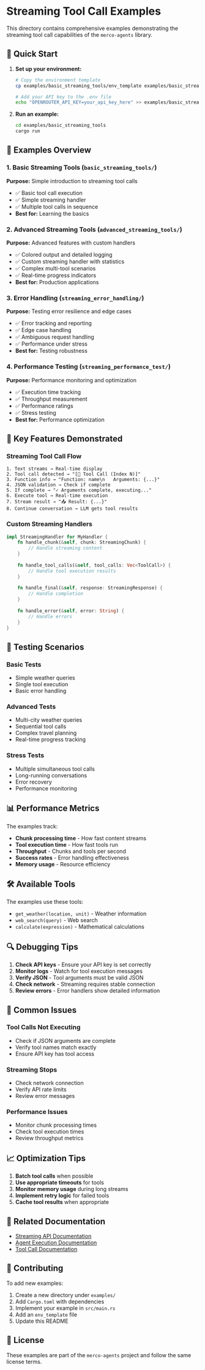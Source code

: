 # Streaming Tool Call Examples

This directory contains comprehensive examples demonstrating the streaming tool call capabilities of the `merco-agents` library.

## 🚀 Quick Start

1. **Set up your environment:**
   ```bash
   # Copy the environment template
   cp examples/basic_streaming_tools/env_template examples/basic_streaming_tools/.env
   
   # Add your API key to the .env file
   echo "OPENROUTER_API_KEY=your_api_key_here" >> examples/basic_streaming_tools/.env
   ```

2. **Run an example:**
   ```bash
   cd examples/basic_streaming_tools
   cargo run
   ```

## 📁 Examples Overview

### 1. Basic Streaming Tools (`basic_streaming_tools/`)
**Purpose:** Simple introduction to streaming tool calls
- ✅ Basic tool call execution
- ✅ Simple streaming handler
- ✅ Multiple tool calls in sequence
- **Best for:** Learning the basics

### 2. Advanced Streaming Tools (`advanced_streaming_tools/`)
**Purpose:** Advanced features with custom handlers
- ✅ Colored output and detailed logging
- ✅ Custom streaming handler with statistics
- ✅ Complex multi-tool scenarios
- ✅ Real-time progress indicators
- **Best for:** Production applications

### 3. Error Handling (`streaming_error_handling/`)
**Purpose:** Testing error resilience and edge cases
- ✅ Error tracking and reporting
- ✅ Edge case handling
- ✅ Ambiguous request handling
- ✅ Performance under stress
- **Best for:** Testing robustness

### 4. Performance Testing (`streaming_performance_test/`)
**Purpose:** Performance monitoring and optimization
- ✅ Execution time tracking
- ✅ Throughput measurement
- ✅ Performance ratings
- ✅ Stress testing
- **Best for:** Performance optimization

## 🔧 Key Features Demonstrated

### Streaming Tool Call Flow
```
1. Text streams → Real-time display
2. Tool call detected → "[🔧 Tool Call (Index N)]"
3. Function info → "Function: name\n   Arguments: {...}"
4. JSON validation → Check if complete
5. If complete → "✓ Arguments complete, executing..."
6. Execute tool → Real-time execution
7. Stream result → "📤 Result: {...}"
8. Continue conversation → LLM gets tool results
```

### Custom Streaming Handlers
```rust
impl StreamingHandler for MyHandler {
    fn handle_chunk(&self, chunk: StreamingChunk) {
        // Handle streaming content
    }
    
    fn handle_tool_calls(&self, tool_calls: Vec<ToolCall>) {
        // Handle tool execution results
    }
    
    fn handle_final(&self, response: StreamingResponse) {
        // Handle completion
    }
    
    fn handle_error(&self, error: String) {
        // Handle errors
    }
}
```

## 🎯 Testing Scenarios

### Basic Tests
- Simple weather queries
- Single tool execution
- Basic error handling

### Advanced Tests
- Multi-city weather queries
- Sequential tool calls
- Complex travel planning
- Real-time progress tracking

### Stress Tests
- Multiple simultaneous tool calls
- Long-running conversations
- Error recovery
- Performance monitoring

## 📊 Performance Metrics

The examples track:
- **Chunk processing time** - How fast content streams
- **Tool execution time** - How fast tools run
- **Throughput** - Chunks and tools per second
- **Success rates** - Error handling effectiveness
- **Memory usage** - Resource efficiency

## 🛠️ Available Tools

The examples use these tools:
- `get_weather(location, unit)` - Weather information
- `web_search(query)` - Web search
- `calculate(expression)` - Mathematical calculations

## 🔍 Debugging Tips

1. **Check API keys** - Ensure your API key is set correctly
2. **Monitor logs** - Watch for tool execution messages
3. **Verify JSON** - Tool arguments must be valid JSON
4. **Check network** - Streaming requires stable connection
5. **Review errors** - Error handlers show detailed information

## 🚨 Common Issues

### Tool Calls Not Executing
- Check if JSON arguments are complete
- Verify tool names match exactly
- Ensure API key has tool access

### Streaming Stops
- Check network connection
- Verify API rate limits
- Review error messages

### Performance Issues
- Monitor chunk processing times
- Check tool execution times
- Review throughput metrics

## 📈 Optimization Tips

1. **Batch tool calls** when possible
2. **Use appropriate timeouts** for tools
3. **Monitor memory usage** during long streams
4. **Implement retry logic** for failed tools
5. **Cache tool results** when appropriate

## 🔗 Related Documentation

- [Streaming API Documentation](../../src/agent/streaming.rs)
- [Agent Execution Documentation](../../src/agent/agent_execution.rs)
- [Tool Call Documentation](../../src/agent/agent.rs)

## 🤝 Contributing

To add new examples:
1. Create a new directory under `examples/`
2. Add `Cargo.toml` with dependencies
3. Implement your example in `src/main.rs`
4. Add an `env_template` file
5. Update this README

## 📝 License

These examples are part of the `merco-agents` project and follow the same license terms.